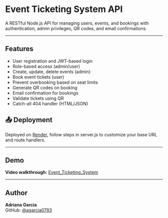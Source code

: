 # Event Ticketing System API

A RESTful Node.js API for managing users, events, and bookings with authentication, admin privileges, QR codes, and email confirmations.

---

## Features
- User registration and JWT-based login
- Role-based access (admin/user)
- Create, update, delete events (admin)
- Book event tickets (user)
- Prevent overbooking based on seat limits
- Generate QR codes on booking
- Email confirmation for bookings
- Validate tickets using QR
- Catch-all 404 handler (HTML/JSON)

## 📤 Deployment
Deployed on [Render](https://event-ticketing-system-qsds.onrender.com), follow steps in server.js to customize your base URL and route handlers.

---

## Demo
**Video walkthrough:** [Event_Ticketing_System](https://youtu.be/zYuO66q9-4U)

---

## Author
**Adriana Garcia**  
GitHub: [@agarcia0793](https://github.com/agarcia0793/Event-Ticketing-System)
